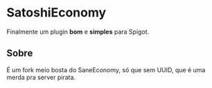 SatoshiEconomy
===========

Finalmente um plugin **bom** e **simples** para Spigot.

## Sobre

É um fork meio bosta do SaneEconomy, só que sem UUID, que é uma merda pra server pirata.
